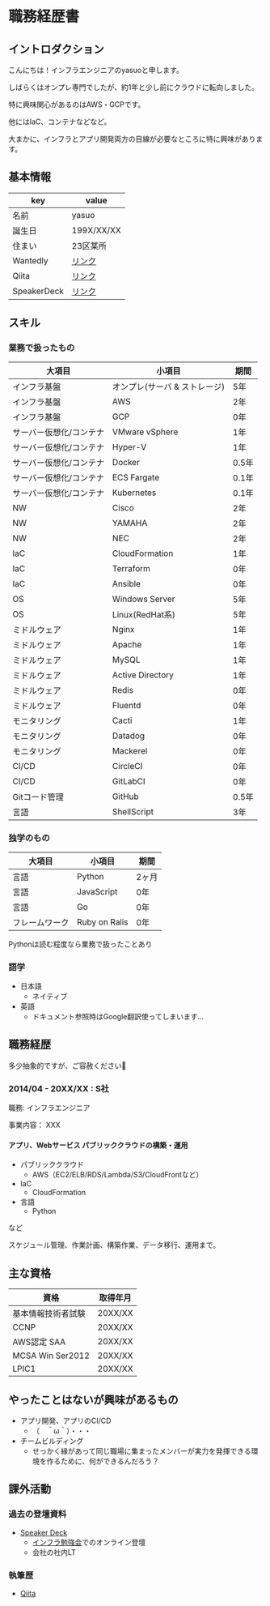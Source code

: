 # 職務経歴書

## イントロダクション

こんにちは！インフラエンジニアのyasuoと申します。

しばらくはオンプレ専門でしたが、約1年と少し前にクラウドに転向しました。

特に興味関心があるのはAWS・GCPです。

他にはIaC、コンテナなどなど。

大まかに、インフラとアプリ開発両方の目線が必要なところに特に興味があります。

## 基本情報

|key|value|
|---|-----|
|名前|yasuo|
|誕生日|199X/XX/XX|
|住まい|23区某所|
|Wantedly|[リンク](https://)|
|Qiita|[リンク](https://)|
|SpeakerDeck|[リンク](https://speakerdeck.com/yasuo13)|

## スキル
### 業務で扱ったもの

|大項目|小項目|期間|
|--|--|--|
|インフラ基盤|オンプレ(サーバ & ストレージ)|5年|
|インフラ基盤|AWS|2年|
|インフラ基盤|GCP|0年|
|サーバー仮想化/コンテナ|VMware vSphere|1年|
|サーバー仮想化/コンテナ|Hyper-V|1年|
|サーバー仮想化/コンテナ|Docker|0.5年|
|サーバー仮想化/コンテナ|ECS Fargate|0.1年|
|サーバー仮想化/コンテナ|Kubernetes|0.1年|
|NW|Cisco|2年|
|NW|YAMAHA|2年|
|NW|NEC|2年|
|IaC|CloudFormation|1年|
|IaC|Terraform|0年|
|IaC|Ansible|0年|
|OS|Windows Server|5年|
|OS|Linux(RedHat系)|5年|
|ミドルウェア|Nginx|1年|
|ミドルウェア|Apache|1年|
|ミドルウェア|MySQL|1年|
|ミドルウェア|Active Directory|1年|
|ミドルウェア|Redis|0年|
|ミドルウェア|Fluentd|0年|
|モニタリング|Cacti|1年|
|モニタリング|Datadog|0年|
|モニタリング|Mackerel|0年|
|CI/CD|CircleCI|0年|
|CI/CD|GitLabCI|0年|
|Gitコード管理|GitHub|0.5年|
|言語|ShellScript|3年|

### 独学のもの
|大項目|小項目|期間|
|--|--|--|
|言語|Python|2ヶ月|
|言語|JavaScript|0年|
|言語|Go|0年|
|フレームワーク|Ruby on Ralis|0年|

Pythonは読む程度なら業務で扱ったことあり

### 語学
- 日本語
  - ネイティブ
- 英語
  - ドキュメント参照時はGoogle翻訳使ってしまいます…

## 職務経歴

多少抽象的ですが、ご容赦ください:bow:

### 2014/04 - 20XX/XX : S社

職務: インフラエンジニア

事業内容： XXX

#### アプリ、Webサービス パブリッククラウドの構築・運用
- パブリッククラウド
  - AWS（EC2/ELB/RDS/Lambda/S3/CloudFrontなど）
- IaC
  - CloudFormation
- 言語
  - Python

など

スケジュール管理、作業計画、構築作業、データ移行、運用まで。

## 主な資格
|資格|取得年月|
|--|--|
|基本情報技術者試験|20XX/XX|
|CCNP|20XX/XX|
|AWS認定 SAA|20XX/XX|
|MCSA Win Ser2012|20XX/XX|
|LPIC1|20XX/XX|
## やったことはないが興味があるもの

- アプリ開発、アプリのCI/CD
  - （　＾ω＾）・・・
- チームビルディング
  - せっかく縁があって同じ職場に集まったメンバーが実力を発揮できる環境を作るために、何ができるんだろう？

## 課外活動

### 過去の登壇資料
* [Speaker Deck](https://speakerdeck.com/yasuo13)
  * [インフラ勉強会](https://wp.infra-workshop.tech/)でのオンライン登壇
  * 会社の社内LT

### 執筆歴
* [Qiita](https://qiita.com/)
